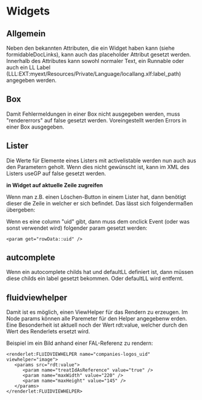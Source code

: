 Widgets
=======

Allgemein
---------

Neben den bekannten Attributen, die ein Widget haben kann (siehe formidableDocLinks), kann auch das placeholder Attribut gesetzt werden. Innerhalb des Attributes kann sowohl normaler Text, ein Runnable oder auch ein LL Label (LLL:EXT:myext/Resources/Private/Language/locallang.xlf:label\_path) angegeben werden.

Box
---

Damit Fehlermeldungen in einer Box nicht ausgegeben werden, muss "rendererrors" auf false gesetzt werden. Voreingestellt werden Errors in einer Box ausgegeben.

Lister
------

Die Werte für Elemente eines Listers mit activelistable werden nun auch aus den Parametern geholt. Wenn dies nicht gewünscht ist, kann im XML des Listers useGP auf false gesetzt werden.

**in Widget auf aktuelle Zeile zugreifen**

Wenn man z.B. einen Löschen-Button in einem Lister hat, dann benötigt dieser die Zeile in welcher er sich befindet. Das lässt sich folgendermaßen übergeben:

Wenn es eine column "uid" gibt, dann muss dem onclick Event (oder was sonst verwendet wird) folgender param gesetzt werden:

~~~~ {.sourceCode .xml}
<param get="rowData::uid" />
~~~~

autcomplete
-----------

Wenn ein autocomplete childs hat und defaultLL definiert ist, dann müssen diese childs ein label gesetzt bekommen. Oder defaultLL wird entfernt.

fluidviewhelper
---------------

Damit ist es möglich, einen ViewHelper für das Rendern zu erzeugen. Im Node params können alle Paremeter für den Helper angegebenw erden. Eine Besonderheit ist aktuell noch der Wert rdt:value, welcher durch den Wert des Renderlets ersetzt wird.

Beispiel im ein Bild anhand einer FAL-Referenz zu rendern:

~~~~ {.sourceCode .xml}
<renderlet:FLUIDVIEWHELPER name="companies-logos_uid" viewhelper="image">
   <params src="rdt:value">
      <param name="treatIdAsReference" value="true" />
      <param name="maxWidth" value="220" />
      <param name="maxHeight" value="145" />
   </params>
</renderlet:FLUIDVIEWHELPER>
~~~~
